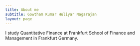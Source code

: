 ```yaml
---
title: About me
subtitle: Gowtham Kumar Huliyar Nagarajan
layout: page
---
```


I study Quantitative Finance at Frankfurt School of Finance and Management in Frankfurt Germany.   

